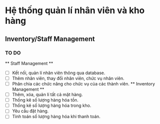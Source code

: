 # Hệ thống quản lí nhân viên và kho hàng
## Inventory/Staff Management
### TO DO
** Staff Management **
- [ ] Kết nối, quản lí nhân viên thông qua database.
- [ ] Thêm nhân viên, thay đổi nhân viên, chức vụ nhân viên.
- [ ] Phân chia các chức năng cho chức vụ của các thành viên.
** Inventory Management **
- [ ] Thêm, xóa, quản lí tất cả mặt hàng.
- [ ] Thống kê số lượng hàng hóa tồn.
- [ ] Thống kê số lượng hàng hóa trong kho.
- [ ] Yêu cầu đặt hàng.
- [ ] Tính toán số lượng hàng hóa khi thanh toán.
